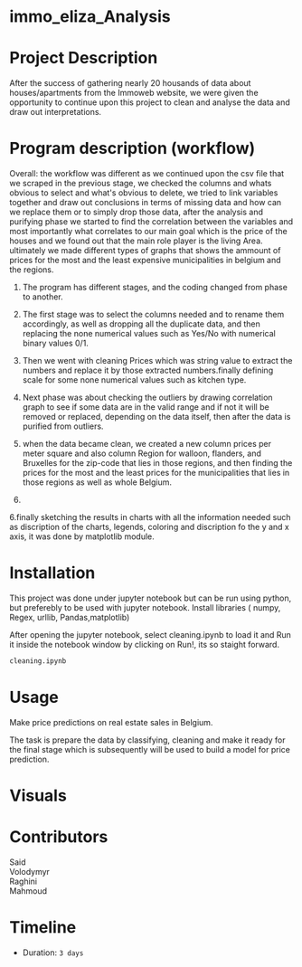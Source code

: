 # immo_eliza_Analysis

# Project Description
After the success of gathering nearly 20 housands of data about houses/apartments from the Immoweb website, we were given the opportunity to continue upon this project to clean and analyse the data and draw out interpretations.

# Program description (workflow)
Overall:  the workflow was different as we continued upon the csv file that we scraped in the previous stage, we checked the columns and whats obvious to select and what's obvious to delete, we tried to link variables together and draw out conclusions in terms of missing data and how can we replace them or to simply drop those data, after the analysis and purifying phase we started to find the correlation between the variables and most importantly what correlates to our main goal which is the price of the houses and we found out that the main role player is the living Area. ultimately we made different types of graphs that shows the ammount of prices for the most and the least expensive municipalities in belgium and the regions.

1. The program has different stages, and the coding changed from phase to another.

2. The first stage was to select the columns needed and to rename them accordingly, as well as dropping all the duplicate data, and then replacing the none numerical values such as Yes/No with numerical binary values 0/1. 

3. Then we went with cleaning Prices which was string value to extract the numbers and replace it by those extracted numbers.finally defining scale for some none numerical values such as kitchen type.

4. Next phase was about checking the outliers by drawing correlation graph to see if some data are in the valid range and if not it will be removed or replaced, depending on the data itself, then after the data is purified from outliers.

5. when the data became clean, we created a new column prices per meter square and also column Region for walloon, flanders, and Bruxelles for the zip-code that lies in those regions, and then finding the prices for the most and the least prices for the municipalities that lies in those regions as well as whole Belgium.
6. 
6.finally sketching the results in charts with all the information needed such as discription of the charts, legends, coloring and discription fo the y and x axis, it was done by matplotlib module.

# Installation
This project was done under jupyter notebook but can be run using python, but preferebly to be used with jupyter notebook.
Install libraries ( numpy, Regex, urllib, Pandas,matplotlib)


After opening the jupyter notebook, select cleaning.ipynb to load it and Run it inside the notebook window by clicking on Run!, its so staight forward.

```bash
cleaning.ipynb
```

# Usage
Make price predictions on real estate sales in Belgium.

The task is prepare the data by classifying, cleaning and make it ready for the final stage which is subsequently will be used to build a model for price prediction.

# Visuals


# Contributors
Said<br>
Volodymyr<br>
Raghini<br>
Mahmoud

# Timeline
- Duration: `3 days`
